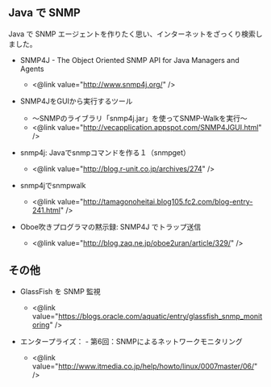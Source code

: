 ## Java で SNMP

Java で SNMP エージェントを作りたく思い、インターネットをざっくり検索しました。


* SNMP4J - The Object Oriented SNMP API for Java Managers and Agents
  * <@link value="http://www.snmp4j.org/" />



* SNMP4JをGUIから実行するツール
  * ～SNMPのライブラリ「snmp4j.jar」を使ってSNMP-Walkを実行～
  * <@link value="http://vecapplication.appspot.com/SNMP4JGUI.html" />



* snmp4j: Javaでsnmpコマンドを作る１（snmpget）
  * <@link value="http://blog.r-unit.co.jp/archives/274" />



* snmp4jでsnmpwalk
  * <@link value="http://tamagonoheitai.blog105.fc2.com/blog-entry-241.html" />



* Oboe吹きプログラマの黙示録: SNMP4J でトラップ送信
  * <@link value="http://blog.zaq.ne.jp/oboe2uran/article/329/" />



## その他


* GlassFish を SNMP 監視
  * <@link value="https://blogs.oracle.com/aquatic/entry/glassfish_snmp_monitoring" />



* エンタープライズ： - 第6回：SNMPによるネットワークモニタリング
  * <@link value="http://www.itmedia.co.jp/help/howto/linux/0007master/06/" />



